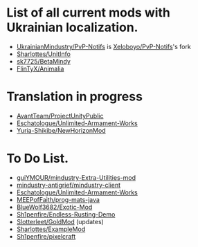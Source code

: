 # List of all current mods with Ukrainian localization.
* [UkrainianMindustry/PvP-Notifs](https://github.com/UkrainianMindustry/PvP-Notifs) is [Xeloboyo/PvP-Notifs](https://github.com/Xeloboyo/PvP-Notifs)'s fork
* [Sharlottes/UnitInfo](https://github.com/Sharlottes/UnitInfo)
* [sk7725/BetaMindy](https://github.com/sk7725/BetaMindy)
* [FlinTyX/Animalia](https://github.com/FlinTyX/Animalia)


# Translation in progress
* [AvantTeam/ProjectUnityPublic](https://github.com/AvantTeam/ProjectUnityPublic)
* [Eschatologue/Unlimited-Armament-Works](Eschatologue/Unlimited-Armament-Works)
* [Yuria-Shikibe/NewHorizonMod](https://github.com/Yuria-Shikibe/NewHorizonMod)


# To Do List.
* [guiYMOUR/mindustry-Extra-Utilities-mod](https://github.com/guiYMOUR/mindustry-Extra-Utilities-mod)
* [mindustry-antigrief/mindustry-client](https://github.com/mindustry-antigrief/mindustry-client)
* [Eschatologue/Unlimited-Armament-Works](https://github.com/Eschatologue/Unlimited-Armament-Works)
* [MEEPofFaith/prog-mats-java](https://github.com/MEEPofFaith/prog-mats-java)<br>
* [BlueWolf3682/Exotic-Mod](https://github.com/BlueWolf3682/Exotic-Mod)
* [Sh1penfire/Endless-Rusting-Demo](https://github.com/Sh1penfire/Endless-Rusting-Demo)
* [Slotterleet/GoldMod](https://github.com/Slotterleet/GoldMod) (updates)
* [Sharlottes/ExampleMod](https://github.com/Sharlottes/ExampleMod)
* [Sh1penfire/pixelcraft](https://github.com/Sh1penfire/pixelcraft)
